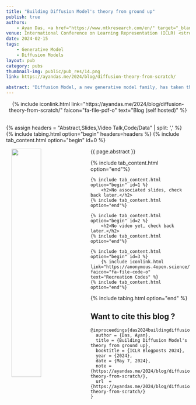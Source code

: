 ```yaml
---
title: "Building Diffusion Model's theory from ground up"
publish: true
authors:
    - Ayan Das, <a href="https://www.mtkresearch.com/en/" target="_blank">MediaTek Research UK</a>
venue: International Conference on Learning Representation (ICLR) <strong>BlogPost Track</strong>, 2024
date: 2024-02-15
tags:
    - Generative Model
    - Diffusion Models
layout: pub
category: pubs
thumbnail-img: public/pub_res/14.png
link: https://ayandas.me/2024/blog/diffusion-theory-from-scratch/

abstract: "Diffusion Model, a new generative model family, has taken the world by storm after the seminal paper by Ho et al. [2020]. While diffusion models are often described as a probabilistic Markov Chain, their fundamental principle lies in the decade-old theory of Stochastic Differential Equation (SDE), as found out later by Song et al. [2021]. In this article, we will go back and revisit the 'fundamental ingredients' behind the SDE formulation, and show how the idea can be 'shaped' to get to the modern form of Score-based Diffusion Models. We'll start from the very definition of 'score', how it was used in the context of generative modeling, how we achieve the necessary theoretical guarantees, how the design choices were made and finally arrive at the more 'principled' framework of Score-based Diffusion. Throughout the article, we provide several intuitive illustrations for ease of understanding."
---
```


<center>
    {% include iconlink.html link="https://ayandas.me/2024/blog/diffusion-theory-from-scratch/" faicon="fa-file-pdf-o" text="Blog (self hosted)" %}
</center>
<br>

{% assign headers = "Abstract,Slides,Video Talk,Code/Data" | split: ',' %}
{% include tabing.html option="begin" headers=headers %}
    {% include tab_content.html option="begin" id=0 %}
        <img src="/{{ page.thumbnail-img }}" style="width: 40%; float: left; margin: 15px; ">
        <p style="text-align: justify;">{{ page.abstract }}</p>
    {% include tab_content.html option="end"%}

    {% include tab_content.html option="begin" id=1 %}
        <h2>No associated slides, check back later.</h2>
    {% include tab_content.html option="end"%}

    {% include tab_content.html option="begin" id=2 %}
        <h2>No video yet, check back later.</h2>
    {% include tab_content.html option="end"%}

    {% include tab_content.html option="begin" id=3 %}
        {% include iconlink.html link="https://anonymous.4open.science/r/iclr24_blog_code/" faicon="fa-file-code-o" text="Recreation Codes" %}
    {% include tab_content.html option="end"%}
{% include tabing.html option="end" %}


## Want to cite this blog ?

```
@inproceedings{das2024buildingdiffusionmodels,
  author = {Das, Ayan},
  title = {Building Diffusion Model's theory from ground up},
  booktitle = {ICLR Blogposts 2024},
  year = {2024},
  date = {May 7, 2024},
  note = {https://ayandas.me/2024/blog/diffusion-theory-from-scratch/},
  url  = {https://ayandas.me/2024/blog/diffusion-theory-from-scratch/}
}
```